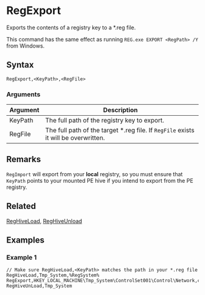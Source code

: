 # RegExport

Exports the contents of a registry key to a *.reg file.

This command has the same effect as running `REG.exe EXPORT <RegPath> /Y` from Windows.

## Syntax

```pebakery
RegExport,<KeyPath>,<RegFile>
```

### Arguments

| Argument | Description |
| --- | --- |
| KeyPath | The full path of the registry key to export. |
| RegFile | The full path of the target *.reg file. If `RegFile` exists it will be overwritten. |

## Remarks

`RegImport` will export from your **local** registry, so you must ensure that `KeyPath` points to your mounted PE hive if you intend to export from the PE registry.

## Related

[RegHiveLoad](./RegHiveLoad.md), [RegHiveUnload](./RegHiveUnload.md)

## Examples

### Example 1

```pebakery
// Make sure RegHiveLoad,<KeyPath> matches the path in your *.reg file
RegHiveLoad,Tmp_System,%RegSystem%
RegExport,HKEY_LOCAL_MACHINE\Tmp_System\ControlSet001\Control\Network,c:\myFile.reg
RegHiveUnLoad,Tmp_System
```